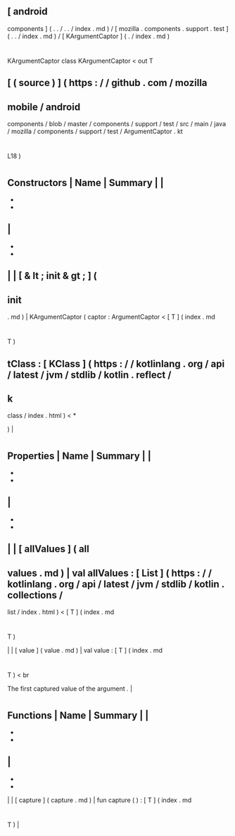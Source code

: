 [
android
-
components
]
(
.
.
/
.
.
/
index
.
md
)
/
[
mozilla
.
components
.
support
.
test
]
(
.
.
/
index
.
md
)
/
[
KArgumentCaptor
]
(
.
/
index
.
md
)
#
KArgumentCaptor
class
KArgumentCaptor
<
out
T
>
[
(
source
)
]
(
https
:
/
/
github
.
com
/
mozilla
-
mobile
/
android
-
components
/
blob
/
master
/
components
/
support
/
test
/
src
/
main
/
java
/
mozilla
/
components
/
support
/
test
/
ArgumentCaptor
.
kt
#
L18
)
#
#
#
Constructors
|
Name
|
Summary
|
|
-
-
-
|
-
-
-
|
|
[
&
lt
;
init
&
gt
;
]
(
-
init
-
.
md
)
|
KArgumentCaptor
(
captor
:
ArgumentCaptor
<
[
T
]
(
index
.
md
#
T
)
>
tClass
:
[
KClass
]
(
https
:
/
/
kotlinlang
.
org
/
api
/
latest
/
jvm
/
stdlib
/
kotlin
.
reflect
/
-
k
-
class
/
index
.
html
)
<
*
>
)
|
#
#
#
Properties
|
Name
|
Summary
|
|
-
-
-
|
-
-
-
|
|
[
allValues
]
(
all
-
values
.
md
)
|
val
allValues
:
[
List
]
(
https
:
/
/
kotlinlang
.
org
/
api
/
latest
/
jvm
/
stdlib
/
kotlin
.
collections
/
-
list
/
index
.
html
)
<
[
T
]
(
index
.
md
#
T
)
>
|
|
[
value
]
(
value
.
md
)
|
val
value
:
[
T
]
(
index
.
md
#
T
)
<
br
>
The
first
captured
value
of
the
argument
.
|
#
#
#
Functions
|
Name
|
Summary
|
|
-
-
-
|
-
-
-
|
|
[
capture
]
(
capture
.
md
)
|
fun
capture
(
)
:
[
T
]
(
index
.
md
#
T
)
|
